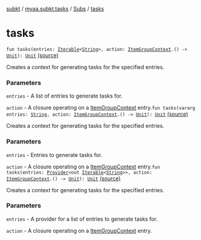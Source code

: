 [subkt](../../index.md) / [myaa.subkt.tasks](../index.md) / [Subs](index.md) / [tasks](./tasks.md)

# tasks

`fun tasks(entries: `[`Iterable`](https://kotlinlang.org/api/latest/jvm/stdlib/kotlin.collections/-iterable/index.html)`<`[`String`](https://kotlinlang.org/api/latest/jvm/stdlib/kotlin/-string/index.html)`>, action: `[`ItemGroupContext`](../-item-group-context/index.md)`.() -> `[`Unit`](https://kotlinlang.org/api/latest/jvm/stdlib/kotlin/-unit/index.html)`): `[`Unit`](https://kotlinlang.org/api/latest/jvm/stdlib/kotlin/-unit/index.html) [(source)](https://github.com/Myaamori/SubKt/blob/0.1.19/src/main/kotlin/myaa/subkt/tasks/plugin.kt#L457)

Creates a context for generating tasks for the specified entries.

### Parameters

`entries` - A list of entries to generate tasks for.

`action` - A closure operating on a [ItemGroupContext](../-item-group-context/index.md) entry.`fun tasks(vararg entries: `[`String`](https://kotlinlang.org/api/latest/jvm/stdlib/kotlin/-string/index.html)`, action: `[`ItemGroupContext`](../-item-group-context/index.md)`.() -> `[`Unit`](https://kotlinlang.org/api/latest/jvm/stdlib/kotlin/-unit/index.html)`): `[`Unit`](https://kotlinlang.org/api/latest/jvm/stdlib/kotlin/-unit/index.html) [(source)](https://github.com/Myaamori/SubKt/blob/0.1.19/src/main/kotlin/myaa/subkt/tasks/plugin.kt#L466)

Creates a context for generating tasks for the specified entries.

### Parameters

`entries` - Entries to generate tasks for.

`action` - A closure operating on a [ItemGroupContext](../-item-group-context/index.md) entry.`fun tasks(entries: `[`Provider`](https://docs.gradle.org/current/javadoc/org/gradle/api/provider/Provider.html)`<out `[`Iterable`](https://kotlinlang.org/api/latest/jvm/stdlib/kotlin.collections/-iterable/index.html)`<`[`String`](https://kotlinlang.org/api/latest/jvm/stdlib/kotlin/-string/index.html)`>>, action: `[`ItemGroupContext`](../-item-group-context/index.md)`.() -> `[`Unit`](https://kotlinlang.org/api/latest/jvm/stdlib/kotlin/-unit/index.html)`): `[`Unit`](https://kotlinlang.org/api/latest/jvm/stdlib/kotlin/-unit/index.html) [(source)](https://github.com/Myaamori/SubKt/blob/0.1.19/src/main/kotlin/myaa/subkt/tasks/plugin.kt#L475)

Creates a context for generating tasks for the specified entries.

### Parameters

`entries` - A provider for a list of entries to generate tasks for.

`action` - A closure operating on a [ItemGroupContext](../-item-group-context/index.md) entry.